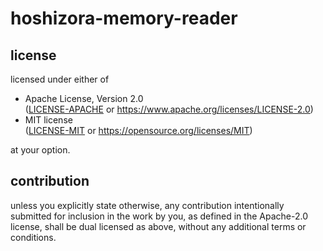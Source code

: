 # hoshizora-memory-reader

## license

licensed under either of

*   Apache License, Version 2.0  
    ([LICENSE-APACHE](../LICENSE-APACHE) or https://www.apache.org/licenses/LICENSE-2.0)
*   MIT license  
	([LICENSE-MIT](../LICENSE-MIT) or https://opensource.org/licenses/MIT)

at your option.

## contribution

unless you explicitly state otherwise, any contribution intentionally submitted
for inclusion in the work by you, as defined in the Apache-2.0 license, shall
be dual licensed as above, without any additional terms or conditions.
